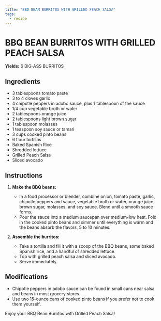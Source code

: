 ```yaml
---
title: "BBQ BEAN BURRITOS WITH GRILLED PEACH SALSA"
tags:
  - recipe
---
```


# BBQ BEAN BURRITOS WITH GRILLED PEACH SALSA

**Yields:** 6 BIG-ASS BURRITOS

## Ingredients
- 3 tablespoons tomato paste
- 3 to 4 cloves garlic
- 4 chipotle peppers in adobo sauce, plus 1 tablespoon of the sauce
- 1/4 cup vegetable broth or water
- 2 tablespoons orange juice
- 2 tablespoons light brown sugar
- 1 tablespoon molasses
- 1 teaspoon soy sauce or tamari
- 3 cups cooked pinto beans
- 6 flour tortillas
- Baked Spanish Rice
- Shredded lettuce
- Grilled Peach Salsa
- Sliced avocado

## Instructions
1. **Make the BBQ beans:**
   - In a food processor or blender, combine onion, tomato paste, garlic, chipotle peppers and sauce, vegetable broth or water, orange juice, brown sugar, molasses, and soy sauce. Blend until a smooth sauce forms.
   - Pour the sauce into a medium saucepan over medium-low heat. Fold in the cooked pinto beans and simmer until everything is warm and the beans absorb the flavors, 5 to 10 minutes.

2. **Assemble the burritos:**
   - Take a tortilla and fill it with a scoop of the BBQ beans, some baked Spanish rice, and a handful of shredded lettuce.
   - Top with grilled peach salsa and sliced avocado.
   - Serve immediately.

## Modifications
- Chipotle peppers in adobo sauce can be found in small cans near salsa and beans in most grocery stores.
- Use two 15-ounce cans of cooked pinto beans if you prefer not to cook them yourself.

Enjoy your BBQ Bean Burritos with Grilled Peach Salsa!

